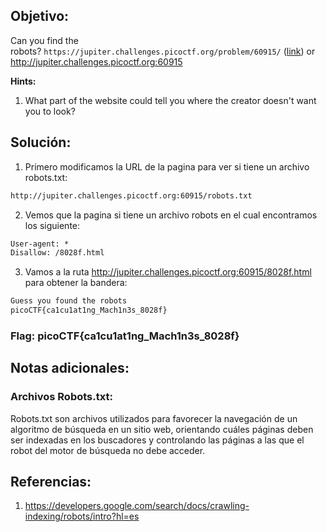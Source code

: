 ## Objetivo:
Can you find the robots? `https://jupiter.challenges.picoctf.org/problem/60915/` ([link](https://jupiter.challenges.picoctf.org/problem/60915/)) or http://jupiter.challenges.picoctf.org:60915

**Hints:**
1. What part of the website could tell you where the creator doesn't want you to look?

## Solución:
1. Primero modificamos la URL de la pagina para ver si tiene un archivo robots.txt:

```txt
http://jupiter.challenges.picoctf.org:60915/robots.txt
```

2. Vemos que la pagina si tiene un archivo robots en el cual encontramos los siguiente: 

```txt
User-agent: *
Disallow: /8028f.html
```

3. Vamos a la ruta http://jupiter.challenges.picoctf.org:60915/8028f.html para obtener la bandera:

```txt
Guess you found the robots  
picoCTF{ca1cu1at1ng_Mach1n3s_8028f}
```

### Flag: picoCTF{ca1cu1at1ng_Mach1n3s_8028f}

## Notas adicionales:

### Archivos Robots.txt:
Robots.txt son archivos utilizados para favorecer la navegación de un algoritmo de búsqueda en un sitio web, orientando cuáles páginas deben ser indexadas en los buscadores y controlando las páginas a las que el robot del motor de búsqueda no debe acceder.

## Referencias:
1. https://developers.google.com/search/docs/crawling-indexing/robots/intro?hl=es